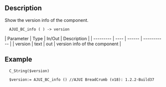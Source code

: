 ﻿<!-- AJUI_BC_info ( ) -> version -->


## Description

Show the version info of the component.

```4d
  AJUI_BC_info ( ) -> version
```

| Parameter | Type | In/Out | Description |
| --------- | ---- | ------ | ----------- |
| version | text | out | version info of the component |

## Example

```
  C_String($version)

  $version:= AJUI_BC_info () //AJUI BreadCrumb (v18): 1.2.2-Build37
```
